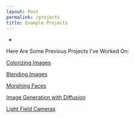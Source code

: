 ```yaml
---
layout: Post
permalink: /projects
title: Example Projects
---
```


-

Here Are Some Previous Projects I've Worked On:

[Colorizing Images](https://fergal-cs180.github.io/src/project1.html)

[Blending Images](https://fergal-cs180.github.io/src/project2.html)

[Morphing Faces](https://fergal-cs180.github.io/src/project3.html)

[Image Generation with Diffusion](https://fergal-cs180.github.io/src/project5.html)

[Light Field Cameras](https://fergal-cs180.github.io/src/final_proj.html)